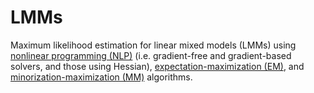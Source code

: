 # LMMs

Maximum likelihood estimation for linear mixed models (LMMs) using [nonlinear programming (NLP)](https://github.com/mmkim1210/biostat-257-2021-spring/blob/main/hw4/hw04.ipynb) (i.e. gradient-free and gradient-based solvers, and those using Hessian), [expectation-maximization (EM)](https://github.com/mmkim1210/biostat-257-2021-spring/blob/main/hw5/hw05.ipynb), and [minorization-maximization (MM)](https://github.com/mmkim1210/biostat-257-2021-spring/blob/main/hw6/hw06.ipynb) algorithms.
